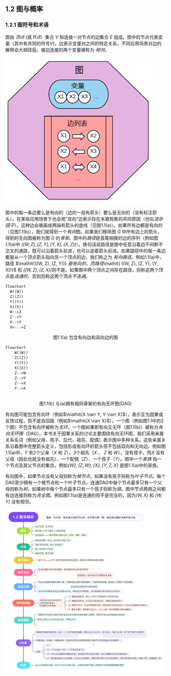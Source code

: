 

## 1.2 图与概率

### 1.2.1 图符号和术语

图由 *顶点* (或*节点*）集合 $\mathit{V}$ 和连接一对节点的边集合 $\mathit{E}$ 组成。图中的节点代表变量（其中有共同的符号$\mathit{V}$)，边表示变量对之间的特定关系，不同应用场景对边的解释会大相径庭。被边连接的两个变量被称为 *相邻*。

![图](../_media/graph_schema.png) 

图中的每一条边要么是有向的（边的一段有箭头）要么是无向的（没有标注箭头）。在某些应用场景下也会用“双向”边表示存在未被观察的共同原因（也叫*混杂因子*）。这种边会被画成两端有箭头的虚线（见图1.1(a)）。如果所有边都是有向的（见图1.1(b)），我们就得到一个*有向*图。如果我们移除图 $\mathit{G}$ 中所有边上的箭头，得到的无向图被称为图 $\mathit{G}$ 的*骨架*。图中的*路径*是首尾相接的边的序列（例如图1.1(a)中 $\mathit{((W, Z), (Z, Y), (Y, X), (X, Z)) }$）。换句话说路径是图中任意沿着边不间断不交叉的通路，既可以沿着箭头前进，也可以逆着箭头前进。如果路径中的每一条边都是从一个顶点箭头指向另一个顶点的边，我们称之为 *有向路径*。例如1.1(a)中，路径  $\mathit{((W, Z), (Z, Y))} $是有向的，而路径$\mathit{ ((W, Z), (Z, Y), (Y, X))}$ 和 $\mathit{((W, Z), (Z, X)) }$则不是。如果图中两个顶点之间存在路径，则称这两个顶点是*连通的*，否则则称这两个顶点*不连通*。



```mermaid
flowchart
  W((W))
  Z((Z))
  Y((Y))
  X((X))
  W-->Z
  Z-->Y
  X-->Y
  X<-.->Z
```
<p align="center">图1.1(a) 包含有向边和双向边的图</p>

```mermaid
flowchart
	W((W))
  	Z((Z))
  	Y((Y))
  	X((X))
  	Z-->W
  	Z-->Y
  	Z-->X
  	Y-->X
  	
```
<p align="center">图1.1(b) 与(a)拥有相同骨架的有向无环图(DAG)</p>

有向图可能包含有向环（例如$\mathit{X \rarr Y, Y \rarr X}$），表示互为因果或反馈过程，但不是自回路（例如$\mathit{X \rarr X}$）。一个图（例如图1.1中的2个图）不包含有向环被称为*无环*。一个图如果即有向又无环（图1.1(b)）被称为*有向无环图*（DAG）。本书关于因果关系的讨论主要围绕有向无环图。我们采用亲属关系名词（例如父母、孩子、后代、祖先、配偶）表示图中多种关系。这些亲属关系沿着图中完整箭头定义，包括形成有向环的箭头但不包括双向和无向边。例如图1.1(a)中，$\mathit{Y}$ 有2个父亲（$\mathit{X}$ 和 $\mathit{Z}$），3个祖先（$\mathit{X}$ 、 $\mathit{Z}$ 和 $\mathit{W}$），没有孩子。而$\mathit{X}$ 没有父母（因此也就没有祖先），一个配偶（$\mathit{Z}$），一个孩子（$\mathit{Y}$）。图中一个*家族* 指一个节点及其父节点的集合。例如$\mathit{\{W\}, \{Z, W\}, \{X\}, \{Y, Z, X\}}$ 是图1.1(a)中的家族。

有向图中，如果节点没有父母则称为*根节点*，如果没有孩子则称为*叶子节点*。每个DAG至少拥有一个根节点和一个叶子节点。连通DAG中每个节点最多只有一个父母则称为*树*，如果树中每个节点最多只有一个孩子则称为*链*。图中节点两两之间都有边连接则称为*完全图*。例如图1.1(a)是连通的但不是完全的，因为$\mathit{(W, X)}$ 和 $\mathit{(W, Y)}$ 没有相邻。 




![概念串联](1.2图与概率.svg)


